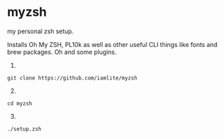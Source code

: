 # myzsh
my personal zsh setup.

Installs Oh My ZSH, PL10k as well as other useful CLI things like fonts and brew packages.
Oh and some plugins.

1.
```
git clone https://github.com/iamlite/myzsh
```
2.
```
cd myzsh
```
3.
```
./setup.zsh
```
